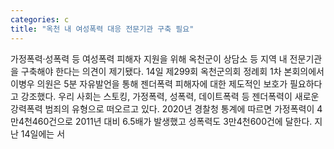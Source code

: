 ```yaml
---
categories: c
title: "옥천 내 여성폭력 대응 전문기관 구축 필요"
---
```

가정폭력·성폭력 등 여성폭력 피해자 지원을 위해 옥천군이 상담소 등 지역 내 전문기관을 구축해야 한다는 의견이 제기됐다. 14일 제299회 옥천군의회 정례회 1차 본회의에서 이병우 의원은 5분 자유발언을 통해 젠더폭력 피해자에 대한 제도적인 보호가 필요하다고 강조했다. 우리 사회는 스토킹, 가정폭력, 성폭력, 데이트폭력 등 젠더폭력이 새로운 강력폭력 범죄의 유형으로 떠오르고 있다. 2020년 경찰청 통계에 따르면 가정폭력이 4만4천460건으로 2011년 대비 6.5배가 발생했고 성폭력도 3만4천600건에 달한다. 지난 14일에는 서